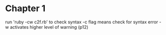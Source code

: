 # Chapter 1
run 'ruby -cw c2f.rb' to check syntax
-c flag means check for syntax error
-w activates higher level of warning
(p12)
